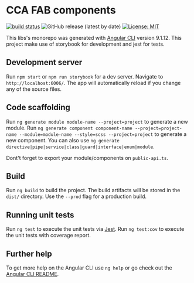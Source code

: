 # CCA FAB components

[![build status](https://github.com/coryrylan/angular-github-actions/workflows/Build/badge.svg)](https://github.com/coryrylan/angular-github-actions/actions)
![GitHub release (latest by date)](https://img.shields.io/github/v/release/siga-fab/cca-fab-components)
[![License: MIT](https://img.shields.io/badge/License-MIT-yellow.svg)](https://opensource.org/licenses/MIT)

This libs's monorepo was generated with [Angular CLI](https://github.com/angular/angular-cli) version 9.1.12. This project make use of storybook for development and jest for tests.

## Development server

Run `npm start` or `npm run storybook` for a dev server. Navigate to `http://localhost:6006/`. The app will automatically reload if you change any of the source files.

## Code scaffolding

Run `ng generate module module-name --project=project` to generate a new module. Run `ng generate component component-name --project=project-name --module=module-name --style=scss --project=project` to generate a new component. You can also use `ng generate directive|pipe|service|class|guard|interface|enum|module`.

Dont't forget to export your module/components on `public-api.ts`.

## Build

Run `ng build` to build the project. The build artifacts will be stored in the `dist/` directory. Use the `--prod` flag for a production build.

## Running unit tests

Run `ng test` to execute the unit tests via [Jest](https://jestjs.io).
Run `ng test:cov` to execute the unit tests with coverage report.

## Further help

To get more help on the Angular CLI use `ng help` or go check out the [Angular CLI README](https://github.com/angular/angular-cli/blob/master/README.md).
